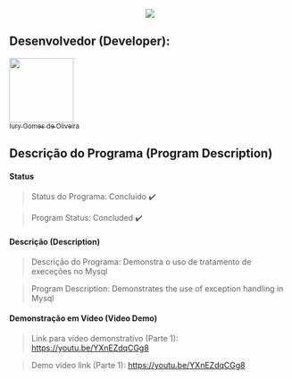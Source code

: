 <p align="center">
  <img src="https://github.com/iurygdeoliveira/MySQL/blob/master/Tratamento%20de%20Exce%C3%A7%C3%B5es/Capa.jpg">
</p>

## Desenvolvedor (Developer):

[<img src="https://avatars3.githubusercontent.com/u/30157522?s=460&u=30d3397df3e4655b6fa8047ac27052569cf7db78&v=4" width=115><br><sub>Iury Gomes de Oliveira</sub>](https://github.com/iurygdeoliveira)

## Descrição do Programa (Program Description)

#### Status

> Status do Programa: Concluido :heavy_check_mark:

> Program Status: Concluded :heavy_check_mark:

#### Descrição (Description)

> Descrição do Programa: Demonstra o uso de tratamento de execeções no Mysql

> Program Description: Demonstrates the use of exception handling in Mysql

#### Demonstração em Vídeo (Video Demo)

> Link para vídeo demonstrativo (Parte 1): https://youtu.be/YXnEZdqCGg8

> Demo video link (Parte 1): https://youtu.be/YXnEZdqCGg8
